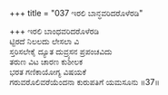+++
title = "037 ಇರಲಿ ಬಾನ್ಧವರಿದರೊಳೆರಡಿ"

+++
ಇರಲಿ ಬಾಂಧವರಿದರೊಳೆರಡಿ  
ಟ್ಟಿರದೆ ನಿಲಲದು ಲೇಸಲಾ ವಿ  
ಸ್ತರಿಸಲೇಕೈ ದ್ಯೂತ ದುವ್ರ್ಯಸನ ಪ್ರಪಂಚವಿದು  
ತರುಣ ವಿಟ ಚಾರಣ ಕುಶೀಲಕ   
ಭರತ ಗಣಿಕಾಯೋಗ್ಯ ವಿಷಯಕೆ   
ಗರುವರೊಲಿವರೆಯೆಂದನಾ ಕುರುಪತಿಗೆ ಯಮಸೂನು    ॥37॥